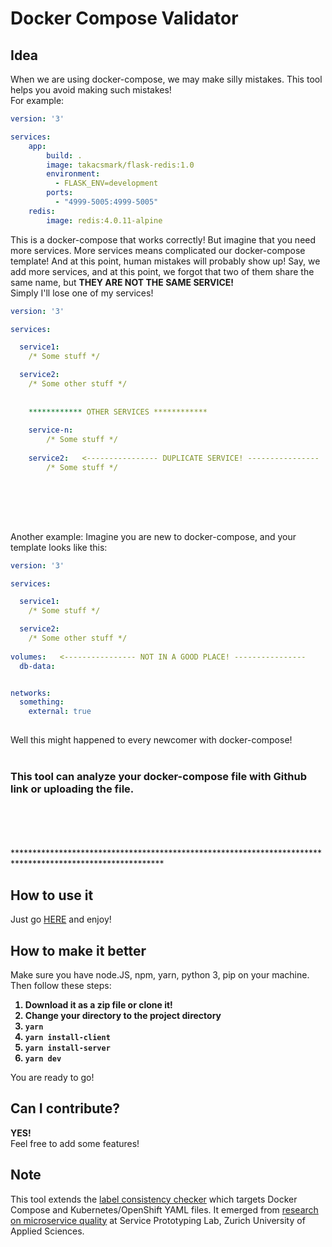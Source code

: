 # Docker Compose Validator
## Idea
When we are using docker-compose, we may make silly mistakes. This tool helps you avoid making such mistakes!
<br />For example:
``` yaml
version: '3'

services:
    app:
        build: .
        image: takacsmark/flask-redis:1.0
        environment:
          - FLASK_ENV=development
        ports:
          - "4999-5005:4999-5005"
    redis:
        image: redis:4.0.11-alpine
```
This is a docker-compose that works correctly!
But imagine that you need more services. More services means complicated our docker-compose template! And at this point, human mistakes will probably show up! Say, we add more services, and at this point, we forgot that two of them share the same name, but <b>THEY ARE NOT THE SAME SERVICE!</b>
<br />Simply I'll lose one of my services!

``` yaml
version: '3'

services:

  service1:
    /* Some stuff */

  service2:
    /* Some other stuff */
    
    
    ************ OTHER SERVICES ************
    
    service-n:
        /* Some stuff */
    
    service2:   <---------------- DUPLICATE SERVICE! ----------------
        /* Some stuff */    
    
```
<br />
<br />
<br />


Another example:
Imagine you are new to docker-compose, and your template looks like this:
``` yaml
version: '3'

services:

  service1:
    /* Some stuff */

  service2:
    /* Some other stuff */
    
volumes:   <---------------- NOT IN A GOOD PLACE! ----------------
  db-data:


networks:
  something:
    external: true
    
```
Well this might happened to every newcomer with docker-compose!<br />
<br />
### This tool can analyze your docker-compose file with Github link or uploading the file.
<br />
<br />
<br />
<br />
**********************************************************************************************************

## How to use it
Just go [HERE](http://160.85.252.231:3000/) and enjoy!



## How to make it better
Make sure you have node.JS, npm, yarn, python 3, pip on your machine.
<br />Then follow these steps:
<br />
<b>
1. Download it as a zip file or clone it!
2. Change your directory to the project directory   
3. `yarn`
4. `yarn install-client`
5. `yarn install-server`
6. `yarn dev`
</b>
You are ready to go!

## Can I contribute?
<b>YES!</b> <br />
Feel free to add some features!

## Note
This tool extends the [label consistency checker](https://github.com/serviceprototypinglab/label-consistency) which targets Docker Compose and Kubernetes/OpenShift YAML files.
It emerged from [research on microservice quality](https://mao-mao-research.github.io/) at Service Prototyping Lab, Zurich University of Applied Sciences.
